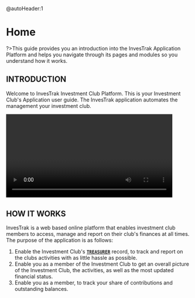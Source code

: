 @autoHeader:1

# Home 

?>This guide provides you an introduction into the InvesTrak Application Platform 
and helps you navigate through its pages and modules so you understand how it works.

## INTRODUCTION
Welcome to InvesTrak Investment Club Platform. This is your Investment Club's Application user guide.
The InvesTrak application automates the management your investment club.

<video src="static/video/InvesTrak_Intro.mp4" width="90%" controls autoplay loop>
  <img src="static/images/0.1_Welcome.PNG"/>
</video>

## HOW IT WORKS
 InvesTrak is a web based online platform that enables investment club members to 
 access, manage and report on their club's finances at all times. The purpose of the application is as follows:

  1. Enable the Investment Club's [**`TREASURER`**](10_admin_member-accounts?id=_1034-treasurer-group) record, to track and report on the clubs activities with as little hassle as possible.
  1. Enable you as a member of the Investment Club to get an overall picture of the Investment Club, the activities, as well as the most updated financial status.
  1. Enable you as a member, to track your share of contributions and outstanding balances.

